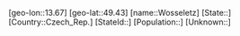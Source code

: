 ﻿---
location: [49.43,13.67]
mapzoom: [7,12] 
mapmarker: city 
type: City
tags:
- geo/City


SpocWebEntityId: 35710
isDeleted: false
confidential: public

---
[geo-lon::13.67]
[geo-lat::49.43]
[name::Wosseletz]
[State::]
[Country::Czech_Rep.]
[StateId::]
[Population::]
[Unknown::]

